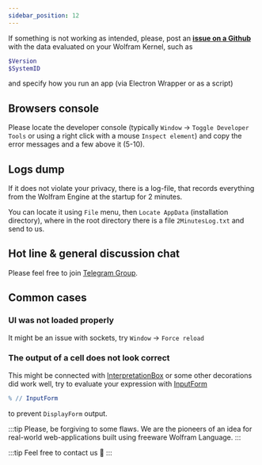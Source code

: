 ```yaml
---
sidebar_position: 12
---
```

If something is not working as intended, please, post an [__issue on a Github__](https://github.com/JerryI/wolfram-js-frontend/issues) with the data evaluated on your Wolfram Kernel, such as

```mathematica
$Version
$SystemID
```

and specify how you run an app (via Electron Wrapper or as a script)

## Browsers console
Please locate the developer console (typically `Window` $\rightarrow$  `Toggle Developer Tools` or using a right click with a mouse `Inspect element`) and copy the error messages and a few above it (5-10).

## Logs dump
If it does not violate your privacy, there is a log-file, that records everything from the Wolfram Engine at the startup for 2 minutes.

You can locate it using `File` menu, then `Locate AppData` (installation directory), where in the root directory there is a file `2MinutesLog.txt` and send to us.

## Hot line & general discussion chat
Please feel free to join [Telegram Group](https://t.me/+PBotB9UJw-hiZDEy).

## Common cases
### UI was not loaded properly
It might be an issue with sockets, try `Window` $\rightarrow$ `Force reload`

### The output of a cell does not look correct
This might be connected with [InterpretationBox](Outdated/Reference/Decorations/InterpretationBox.md) or some other decorations did work well, try to evaluate your expression with [InputForm](Outdated/Reference/Decorations/InputForm.md)

```mathematica
% // InputForm
```

to prevent `DisplayForm` output.

:::tip
Please, be forgiving to some flaws. We are the pioneers of an idea for real-world web-applications built using freeware Wolfram Language. 
:::

:::tip
Feel free to contact us 🤗
:::



